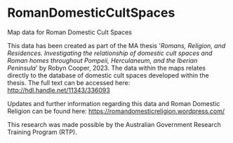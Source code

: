 # RomanDomesticCultSpaces
Map data for Roman Domestic Cult Spaces

This data has been created as part of the MA thesis '_Romans, Religion, and Residences. Investigating the relationship of domestic cult spaces and Roman homes throughout Pompeii, Herculaneum, and the Iberian Peninsula_' by Robyn Cooper, 2023. The data within the maps relates directly to the database of domestic cult spaces developed within the thesis. The full text can be accessed here: http://hdl.handle.net/11343/336093 

Updates and further information regarding this data and Roman Domestic Religion can be found here: https://romandomesticreligion.wordpress.com/

This research was made possible by the Australian Government Research Training Program (RTP). 
